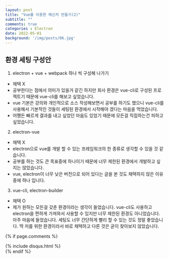 ```yaml
---
layout: post
title: "Vue를 이용한 메신저 만들기(2)"
subtitle: ""
comments: true
categories : Electron
date: 2022-05-01
background: '/img/posts/06.jpg'
---
```


## 환경 세팅 구성안
1. electron + vue + webpack 하나 씩 구성해 나가기
  - 채택 X
  - 공부한다는 점에서 의미가 있을거 같긴 하지만 회사 환경은 vue-cli로 구성된 프로젝트기 때문에 vue-cli를 해보고 싶었습니다. 
  - vue 기본은 강의와 개인적으로 소스 작성해보면서 공부를 하기도 했으니 vue-cli를 사용해서 기본적인 것들이 세팅된 환경에서 시작해야 겠다는 마음을 먹었습니다.
  - 어쨌든 빠르게 결과를 내고 싶었던 마음도 있었기 때문에 모든걸 직접하는건 피하고 싶었습니다.

2. electron-vue
  - 채택 X
  - electron으로 vue를 개발 할 수 있는 프레임워크의 한 종류로 생각할 수 있을 것 같습니다.
  - 공부를 하는 것도 큰 목표중에 하나이기 때문에 너무 제한된 환경에서 개발하고 싶지는 않았습니다.
  - vue, electron이 너무 낮은 버전으로 되어 있다는 글을 본 것도 채택하지 않은 이유 중에 하나 입니다.

3. vue-cli, electron-builder
  - 채택 O
  - 제가 원하는 모든걸 갖춘 환경이라는 생각이 들었습니다. vue-cli도 사용하고 electron을 편하게 가져와서 사용할 수 있지만 너무 제한된 환경도 아니었습니다. 아주 마음에 들었습니다. 세팅도 너무 간단하게 빨리 할 수 있는 것도 정말 좋았습니다. 딱 저를 위한 환경이라서 바로 채택하고 다른 것은 굳이 찾아보지 않았습니다.
 


{% if page.comments %}
<div id="post-disqus" class="container">
{% include disqus.html %}
</div>
{% endif %}
